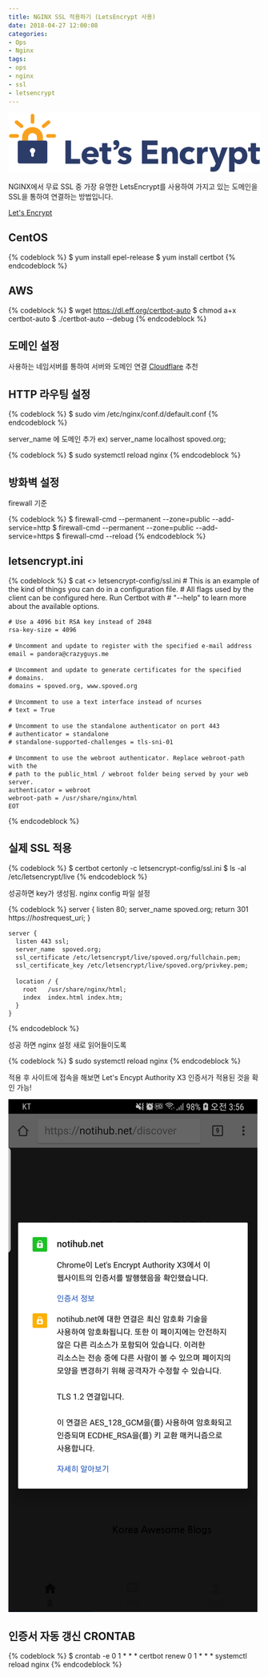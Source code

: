 ```yaml
---
title: NGINX SSL 적용하기 (LetsEncrypt 사용)
date: 2018-04-27 12:00:08
categories:
- Ops
- Nginx
tags:
- ops
- nginx
- ssl
- letsencrypt
---
```

![](/images/nginx/letsencrypt-logo-horizontal.svg)

NGINX에서 무료 SSL 중 가장 유명한 LetsEncrypt를 사용하여 가지고 있는 도메인을 SSL을 통하여 연결하는 방법입니다.

[Let's Encrypt](https://letsencrypt.org/)

## CentOS

{% codeblock %}
    $ yum install epel-release
    $ yum install certbot
{% endcodeblock %}
	
## AWS

{% codeblock %}
    $ wget https://dl.eff.org/certbot-auto
    $ chmod a+x certbot-auto
    $ ./certbot-auto --debug
{% endcodeblock %}
	
## 도메인 설정

사용하는 네임서버를 통하여 서버와 도메인 연결
[Cloudflare](https://www.cloudflare.com/) 추천

## HTTP 라우팅 설정

{% codeblock %}
    $ sudo vim /etc/nginx/conf.d/default.conf
{% endcodeblock %}
	
server_name 에 도메인 추가
ex) server_name localhost spoved.org;

{% codeblock %}
    $ sudo systemctl reload nginx
{% endcodeblock %}
	
## 방화벽 설정

firewall 기준

{% codeblock %}
    $ firewall-cmd --permanent --zone=public --add-service=http
    $ firewall-cmd --permanent --zone=public --add-service=https
    $ firewall-cmd --reload
{% endcodeblock %}
	
## letsencrypt.ini

{% codeblock %}
    $ cat <<EOT >> letsencrypt-config/ssl.ini
    # This is an example of the kind of things you can do in a configuration file.
    # All flags used by the client can be configured here. Run Certbot with
    # "--help" to learn more about the available options.
    
    # Use a 4096 bit RSA key instead of 2048
    rsa-key-size = 4096
    
    # Uncomment and update to register with the specified e-mail address
    email = pandora@crazyguys.me
    
    # Uncomment and update to generate certificates for the specified
    # domains.
    domains = spoved.org, www.spoved.org
    
    # Uncomment to use a text interface instead of ncurses
    # text = True
    
    # Uncomment to use the standalone authenticator on port 443
    # authenticator = standalone
    # standalone-supported-challenges = tls-sni-01
    
    # Uncomment to use the webroot authenticator. Replace webroot-path with the
    # path to the public_html / webroot folder being served by your web server.
    authenticator = webroot
    webroot-path = /usr/share/nginx/html
    EOT
{% endcodeblock %}
	
## 실제 SSL 적용

{% codeblock %}
    $ certbot certonly -c letsencrypt-config/ssl.ini
    $ ls -al /etc/letsencrypt/live
{% endcodeblock %}
	
성공하면 key가 생성됨.
nginx config 파일 설정

{% codeblock %}
    server {
      listen 80;
      server_name spoved.org;
      return 301 https://$host$request_uri;
    }
    
    server {
      listen 443 ssl;
      server_name  spoved.org;
      ssl_certificate /etc/letsencrypt/live/spoved.org/fullchain.pem;
      ssl_certificate_key /etc/letsencrypt/live/spoved.org/privkey.pem;
    
      location / {
        root   /usr/share/nginx/html;
        index  index.html index.htm;
      }
    }
{% endcodeblock %}
	
성공 하면 nginx 설정 새로 읽어들이도록

{% codeblock %}
    $ sudo systemctl reload nginx
{% endcodeblock %}

적용 후 사이트에 접속을 해보면 Let's Encypt Authority X3 인증서가 적용된 것을 확인 가능!

![](/images/nginx/letsencrypt.jpg)

## 인증서 자동 갱신 CRONTAB

{% codeblock %}
    $ crontab -e
    0 1 * * * certbot renew
    0 1 * * * systemctl reload nginx
{% endcodeblock %}